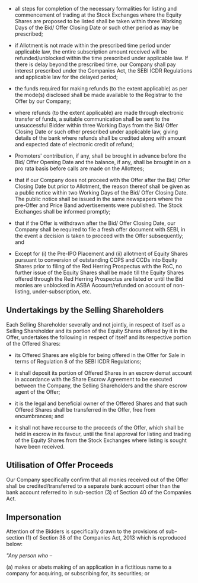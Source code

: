 * all steps for completion of the necessary formalities for listing and commencement of trading at the Stock Exchanges where the Equity Shares are proposed to be listed shall be taken within three Working Days of the Bid/ Offer Closing Date or such other period as may be prescribed;

* if Allotment is not made within the prescribed time period under applicable law, the entire subscription amount received will be refunded/unblocked within the time prescribed under applicable law. If there is delay beyond the prescribed time, our Company shall pay interest prescribed under the Companies Act, the SEBI ICDR Regulations and applicable law for the delayed period;

* the funds required for making refunds (to the extent applicable) as per the mode(s) disclosed shall be made available to the Registrar to the Offer by our Company;

* where refunds (to the extent applicable) are made through electronic transfer of funds, a suitable communication shall be sent to the unsuccessful Bidder within three Working Days from the Bid/ Offer Closing Date or such other prescribed under applicable law, giving details of the bank where refunds shall be credited along with amount and expected date of electronic credit of refund;

* Promoters' contribution, if any, shall be brought in advance before the Bid/ Offer Opening Date and the balance, if any, shall be brought in on a pro rata basis before calls are made on the Allottees;

* that if our Company does not proceed with the Offer after the Bid/ Offer Closing Date but prior to Allotment, the reason thereof shall be given as a public notice within two Working Days of the Bid/ Offer Closing Date. The public notice shall be issued in the same newspapers where the pre-Offer and Price Band advertisements were published. The Stock Exchanges shall be informed promptly;

* that if the Offer is withdrawn after the Bid/ Offer Closing Date, our Company shall be required to file a fresh offer document with SEBI, in the event a decision is taken to proceed with the Offer subsequently; and

* Except for (i) the Pre-IPO Placement and (ii) allotment of Equity Shares pursuant to conversion of outstanding CCPS and CCDs into Equity Shares prior to filing of the Red Herring Prospectus with the RoC, no further issue of the Equity Shares shall be made till the Equity Shares offered through the Red Herring Prospectus are listed or until the Bid monies are unblocked in ASBA Account/refunded on account of non-listing, under-subscription, etc.

## Undertakings by the Selling Shareholders

Each Selling Shareholder severally and not jointly, in respect of itself as a Selling Shareholder and its portion of the Equity Shares offered by it in the Offer, undertakes the following in respect of itself and its respective portion of the Offered Shares:

* its Offered Shares are eligible for being offered in the Offer for Sale in terms of Regulation 8 of the SEBI ICDR Regulations;

* it shall deposit its portion of Offered Shares in an escrow demat account in accordance with the Share Escrow Agreement to be executed between the Company, the Selling Shareholders and the share escrow agent of the Offer;

* it is the legal and beneficial owner of the Offered Shares and that such Offered Shares shall be transferred in the Offer, free from encumbrances; and

* it shall not have recourse to the proceeds of the Offer, which shall be held in escrow in its favour, until the final approval for listing and trading of the Equity Shares from the Stock Exchanges where listing is sought have been received.

## Utilisation of Offer Proceeds

Our Company specifically confirm that all monies received out of the Offer shall be credited/transferred to a separate bank account other than the bank account referred to in sub-section (3) of Section 40 of the Companies Act.

## Impersonation

Attention of the Bidders is specifically drawn to the provisions of sub-section (1) of Section 38 of the Companies Act, 2013 which is reproduced below:

*"Any person who –*

(a) makes or abets making of an application in a fictitious name to a company for acquiring, or subscribing for, its securities; or